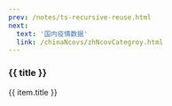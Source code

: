 ```yaml
---
prev: /notes/ts-recursive-reuse.html
next: 
  text: '国内疫情数据'
  link: /chinaNcovs/zhNcovCategroy.html
---
```


<div>
  <h3>{{ title }}</h3>
  <div class="btn-box">
    <my-button v-for="(item, i) in linkList"
               :key="i"
               :type="i % 2 == 0 ? 'primary' : 'danger'"
               @click="handleClick(item.link)">{{ item.title }}</my-button>
  </div>
</div>

<script setup>
import { ref } from 'vue'

const title = ref('海外疫情数据记录')

const linkList = ref([])

linkList.value = [{"title": "20220819-1506","link": "./20220819-1506.html"},
{"title": "20220822-0742","link": "./20220822-0742.html"},
{"title": "20220825-1046","link": "./20220825-1046.html"},
{"title": "20220826-0714","link": "./20220826-0714.html"},
{"title": "20220827-0751","link": "./20220827-0751.html"},
{"title": "20220828-0718","link": "./20220828-0718.html"},
{"title": "20220829-1909","link": "./20220829-1909.html"},
{"title": "20220830-1950","link": "./20220830-1950.html"},
{"title": "20220901-0712","link": "./20220901-0712.html"},
{"title": "20220902-1004","link": "./20220902-1004.html"},
{"title": "20220903-0718","link": "./20220903-0718.html"},
{"title": "20220904-0720","link": "./20220904-0720.html"},
{"title": "20220905-0708","link": "./20220905-0708.html"},
{"title": "20220906-0711","link": "./20220906-0711.html"},
{"title": "20220907-0747","link": "./20220907-0747.html"},
{"title": "20220908-0722","link": "./20220908-0722.html"},
{"title": "20220909-0000","link": "./20220909-0000.html"},
{"title": "20220910-0715","link": "./20220910-0715.html"},
{"title": "20220911-0733","link": "./20220911-0733.html"},
{"title": "20220912-1020","link": "./20220912-1020.html"},
{"title": "20220913-1001","link": "./20220913-1001.html"},
{"title": "20220914-0939","link": "./20220914-0939.html"},
{"title": "20220915-0719","link": "./20220915-0719.html"},
{"title": "20220916-0722","link": "./20220916-0722.html"},
{"title": "20220917-0720","link": "./20220917-0720.html"},
{"title": "20220918-0721","link": "./20220918-0721.html"},
{"title": "20220919-0912","link": "./20220919-0912.html"},
{"title": "20220920-0721","link": "./20220920-0721.html"},
{"title": "20220921-0722","link": "./20220921-0722.html"},
{"title": "20220922-0723","link": "./20220922-0723.html"},
{"title": "20220923-0723","link": "./20220923-0723.html"},
{"title": "20220924-1027","link": "./20220924-1027.html"},
{"title": "20220925-1022","link": "./20220925-1022.html"},
{"title": "20220926-0754","link": "./20220926-0754.html"},
{"title": "20220927-0723","link": "./20220927-0723.html"},
{"title": "20220927-1454","link": "./20220927-1454.html"},
{"title": "20220928-1037","link": "./20220928-1037.html"},
{"title": "20220929-0722","link": "./20220929-0722.html"},
{"title": "20220930-1037","link": "./20220930-1037.html"},
{"title": "20220930-1457","link": "./20220930-1457.html"},
{"title": "20221001-0959","link": "./20221001-0959.html"},
{"title": "20221002-0958","link": "./20221002-0958.html"},
{"title": "20221003-0721","link": "./20221003-0721.html"},
{"title": "20221004-0723","link": "./20221004-0723.html"},
{"title": "20221005-0719","link": "./20221005-0719.html"},
{"title": "20221006-0712","link": "./20221006-0712.html"},
{"title": "20221007-0716","link": "./20221007-0716.html"},
{"title": "20221008-0941","link": "./20221008-0941.html"},
{"title": "20221009-1031","link": "./20221009-1031.html"},
{"title": "20221010-0726","link": "./20221010-0726.html"},
{"title": "20221011-1014","link": "./20221011-1014.html"},
{"title": "20221012-0728","link": "./20221012-0728.html"},
{"title": "20221013-0737","link": "./20221013-0737.html"},
{"title": "20221014-0943","link": "./20221014-0943.html"},
{"title": "20221015-0944","link": "./20221015-0944.html"},
{"title": "20221016-1026","link": "./20221016-1026.html"},
{"title": "20221017-0726","link": "./20221017-0726.html"},
{"title": "20221018-0725","link": "./20221018-0725.html"},
{"title": "20221019-0941","link": "./20221019-0941.html"},
{"title": "20221020-0714","link": "./20221020-0714.html"},
{"title": "20221021-0957","link": "./20221021-0957.html"},
{"title": "20221022-0948","link": "./20221022-0948.html"},
{"title": "20221023-1017","link": "./20221023-1017.html"},
{"title": "20221024-0723","link": "./20221024-0723.html"},
{"title": "20221025-1049","link": "./20221025-1049.html"},
{"title": "20221026-0957","link": "./20221026-0957.html"},
{"title": "20221027-1019","link": "./20221027-1019.html"},
{"title": "20221028-0941","link": "./20221028-0941.html"},
{"title": "20221029-0725","link": "./20221029-0725.html"},
{"title": "20221030-0723","link": "./20221030-0723.html"},
{"title": "20221031-1034","link": "./20221031-1034.html"},
{"title": "20221101-0856","link": "./20221101-0856.html"},
{"title": "20221102-1005","link": "./20221102-1005.html"},
{"title": "20221103-1003","link": "./20221103-1003.html"},
{"title": "20221104-0740","link": "./20221104-0740.html"},
{"title": "20221105-0725","link": "./20221105-0725.html"},
{"title": "20221106-0951","link": "./20221106-0951.html"},
{"title": "20221107-1011","link": "./20221107-1011.html"},
{"title": "20221108-0941","link": "./20221108-0941.html"},
{"title": "20221109-1002","link": "./20221109-1002.html"},
{"title": "20221110-0725","link": "./20221110-0725.html"},
{"title": "20221111-0927","link": "./20221111-0927.html"},
{"title": "20221112-0722","link": "./20221112-0722.html"},
]

const handleClick = (link) => {
  const a = document.createElement('a')
  a.style.display = 'none'
  a.href = link
  a.rel = 'external nofollow'
  a.target = '_blank'
  document.body.appendChild(a)
  a.click()
  document.body.removeChild(a)
}
</script>

<style lang="scss" scoped>
.btn-box {
  display: flex;
  flex-wrap: wrap;
  gap: 10px;
  max-height: 750px;
  overflow: scroll;
}
.el-button + .el-button {
  margin-left: 0;
}
</style>
